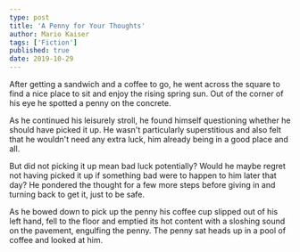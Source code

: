 ```yaml
---
type: post
title: 'A Penny for Your Thoughts'
author: Mario Kaiser
tags: ['Fiction']
published: true
date: 2019-10-29
---
```


<Podcast url="/podcast/a-penny-for-your-thoughts.mp3" />

After getting a sandwich and a coffee to go, he went across the square to find a nice place to sit and enjoy the rising spring sun. Out of the corner of his eye he spotted a penny on the concrete.

As he continued his leisurely stroll, he found himself questioning whether he should have picked it up. He wasn't particularly superstitious and also felt that he wouldn't need any extra luck, him already being in a good place and all.

But did not picking it up mean bad luck potentially? Would he maybe regret not having picked it up if something bad were to happen to him later that day? He pondered the thought for a few more steps before giving in and turning back to get it, just to be safe.

As he bowed down to pick up the penny his coffee cup slipped out of his left hand, fell to the floor and emptied its hot content with a sloshing sound on the pavement, engulfing the penny. The penny sat heads up in a pool of coffee and looked at him.
